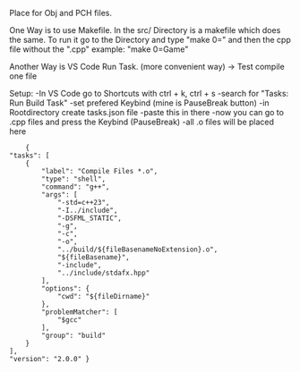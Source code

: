 Place for Obj and PCH files. 



One Way is to use Makefile.
In the src/ Directory is a makefile which does the same.
To run it go to the Directory and type "make 0=" and then the cpp file without the ".cpp"
example: "make 0=Game"

Another Way is VS Code Run Task. (more convenient way)
-> Test compile one file

Setup:  -In VS Code go to Shortcuts with ctrl + k, ctrl + s
        -search for "Tasks: Run Build Task"
        -set prefered Keybind (mine is PauseBreak button)
        -in Rootdirectory create tasks.json file
        -paste this in there
        -now you can go to .cpp files and press the Keybind (PauseBreak)
        -all .o files will be placed here


        {
    "tasks": [
        {
            "label": "Compile Files *.o",
            "type": "shell",
            "command": "g++",
            "args": [
                "-std=c++23",
                "-I../include",
                "-DSFML_STATIC",
                "-g",
                "-c",
                "-o",
                "../build/${fileBasenameNoExtension}.o",
                "${fileBasename}",
                "-include",
                "../include/stdafx.hpp"
            ],
            "options": {
                "cwd": "${fileDirname}"
            },
            "problemMatcher": [
                "$gcc"
            ],
            "group": "build"
        }
    ],
    "version": "2.0.0" }




        
